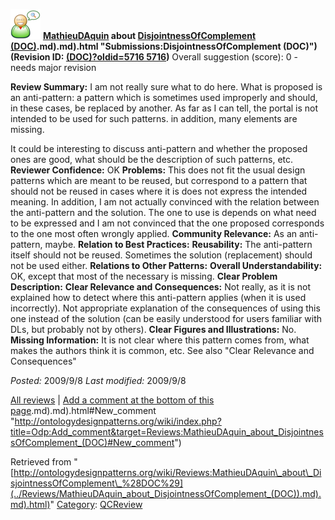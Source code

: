 [![](../images/thumb/2/29/Reviewer.png/48px-Reviewer.png)](../Image/Reviewer.png "Reviewer.png")
__[MathieuDAquin](../User/MathieuDAquin "User:MathieuDAquin") about [DisjointnessOfComplement (DOC)](../Submissions/DisjointnessOfComplement_(DOC)).md).md).html "Submissions:DisjointnessOfComplement (DOC)") (Revision ID: [(DOC)?oldid=5716 5716](../Submissions/DisjointnessOfComplement "http://ontologydesignpatterns.org/wiki/Submissions:DisjointnessOfComplement"))__
Overall suggestion (score): 0 - needs major revision




 __Review Summary:__ I am not really sure what to do here. 
What is proposed is an anti-pattern: a pattern which is sometimes used improperly and should, in these cases, be replaced by another. As far as I can tell, the portal is not intended to be used for such patterns.
in addition, many elements are missing.



It could be interesting to discuss anti-pattern and whether the proposed ones are good, what should be the description of such patterns, etc.
__Reviewer Confidence:__ OK
__Problems:__ This does not fit the usual design patterns which are meant to be reused, but correspond to a pattern that should not be reused in cases where it is does not express the intended meaning. 
In addition, I am not actually convinced with the relation between the anti-pattern and the solution. The one to use is depends on what need to be expressed and I am not convinced that the one proposed corresponds to the one most often wrongly applied.
__Community Relevance:__ As an anti-pattern, maybe.
__Relation to Best Practices:__ 
__Reusability:__ The anti-pattern itself should not be reused. Sometimes the solution (replacement) should not be used either.
__Relations to Other Patterns:__ 
__Overall Understandability:__ OK, except that most of the necessary is missing.
__Clear Problem Description:__ 
__Clear Relevance and Consequences:__ Not really, as it is not explained how to detect where this anti-pattern applies (when it is used incorrectly). Not appropriate explanation of the consequences of using this one instead of the solution (can be easily understood for users familiar with DLs, but probably not by others).
__Clear Figures and Illustrations:__ No.
__Missing Information:__ It is not clear where this pattern comes from, what makes the authors think it is common, etc. See also "Clear Relevance and Consequences"

_Posted:_ 2009/9/8 _Last modified:_ 2009/9/8



[All reviews](../Reviews/Main "Reviews:Main") | [Add a comment at the bottom of this page](index.php@title=Odp%253AAdd_comment&target=../Reviews/MathieuDAquin_about_DisjointnessOfComplement_(DOC)).md).md).html#New_comment "http://ontologydesignpatterns.org/wiki/index.php?title=Odp:Add_comment&target=Reviews:MathieuDAquin_about_DisjointnessOfComplement_(DOC)#New_comment")


Retrieved from "[http://ontologydesignpatterns.org/wiki/Reviews:MathieuDAquin\_about\_DisjointnessOfComplement\_%28DOC%29](../Reviews/MathieuDAquin_about_DisjointnessOfComplement_(DOC)).md).md).html)"
 [Category](http://ontologydesignpatterns.org/wiki/Special:Categories "Special:Categories"): [QCReview](../Category/QCReview "Category:QCReview")